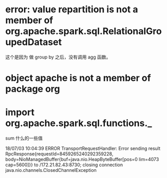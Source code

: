 # error: value repartition is not a member of org.apache.spark.sql.RelationalGroupedDataset
这个是因为 做 group by 之后，没有调用 agg 函数。

# object apache is not a member of package org

# import org.apache.spark.sql.functions._
sum 什么的一些值


18/07/03 10:04:39 ERROR TransportRequestHandler: Error sending result RpcResponse{requestId=8459265240292359228, body=NioManagedBuffer{buf=java.nio.HeapByteBuffer[pos=0 lim=4073 cap=5600]}} to /172.21.82.43:8730; closing connection
java.nio.channels.ClosedChannelException
